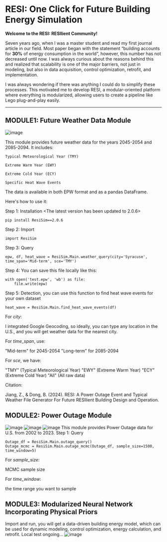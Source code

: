 # **RESI: One Click for Future Building Energy Simulation**

**Welcome to the RESI: RESIlient Community!**

Seven years ago, when I was a master student and read my first journal article in our field. Most paper began with the statement “building accounts for **30%** of energy consumption in the world”, however, this number has not decreased until now. I was always curious about the reasons behind this and realized that scalability is one of the major barriers, not just in modeling, but also in data acquisition, control optimization, retrofit, and implementation.

I was always wondering if there was anything I could do to simplify these processes. This motivated me to develop RESI, a modular-oriented platform where everything is modularized, allowing users to create a pipeline like Lego plug-and-play easily.

--------------------------------------------------------------------------------------------------------------------------
## **MODULE1: Future Weather Data Module**
![image](https://github.com/Bugs-Owner/RESI-One-click-for-future-building-energy-simulation/assets/155193713/df75571b-f3e5-4e84-82f8-aeb42d1d90df)

This module provides future weather data for the years 2045-2054 and 2085-2094. It includes:

    Typical Meteorological Year (TMY)

    Extreme Warm Year (EWY)

    Extreme Cold Year (ECY)

    Specific Heat Wave Events

The data is available in both EPW format and as a pandas DataFrame.

Here's how to use it:

Step 1: Installation <The latest version has been updated to 2.0.6>

    pip install ResiSim==2.0.6

Step 2: Import

    import ResiSim   

Step 3: Query

    epw, df, heat_wave = ResiSim.Main.weather_query(city='Syracuse', time_span='Mid-term', sce='TMY') 
    
Step 4: You can save this file locally like this:

    with open('test.epw', 'wb') as file:
        file.write(epw) 
        
Step 5: Detection, you can use this function to find heat wave events for your own dataset

    heat_wave = ResiSim.Main.find_heat_wave_events(df) 

    
For *city*:

I integrated Google Geocoding, so ideally, you can type any location in the U.S., and you will get weather data for the nearest city.

For *time_span*, use:

"Mid-term" for 2045-2054
"Long-term" for 2085-2094

For *sce*, we have:

"TMY" (Typical Meteorological Year)
"EWY" (Extreme Warm Year)
"ECY" (Extreme Cold Year)
"All" (All raw data)

Citation:

Jiang, Z., & Dong, B. (2024). RESI: A Power Outage Event and Typical Weather File Generator For Future RESIlient Building Design and Operation.

## **MODULE2: Power Outage Module**
![image](https://github.com/user-attachments/assets/39390072-3fa7-48df-a6eb-a3aa29d7bd70)
![image](https://github.com/user-attachments/assets/79def810-30df-4032-ace9-287e8dc24d72)
![image](https://github.com/user-attachments/assets/0af72099-70cf-4b60-90fa-492c99f6c927)
This module provides Power Outage data for U.S. from 2002 to 2023.
Step 1: Query

    Outage_df = ResiSim.Main.outage_query()
    Outage_mcmc = ResiSim.Main.outage_mcmc(Outage_df, sample_size=1500, time_window=5)

For *sample_size*:

MCMC sample size

For *time_window*:

the time range you want to sample

## **MODULE3: Modularized Neural Network Incorporating Physical Priors**
Import and run, you will get a data-driven building energy model, which can be used for dynamic modeling, control optimization, energy calculation, and retrofit. Local test ongoing...
![image](https://github.com/user-attachments/assets/537740b0-7bba-4223-b05e-a59fc61e92f7)

